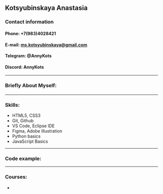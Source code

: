 ## Kotsyubinskaya Anastasia
### Contact information

#### Phone: +7(983)4028421
#### E-mail: ms.kotsyubinskaya@gmail.com
#### Telegram: @AnnyKots 
#### Discord: AnnyKots
---
### Briefly About Myself:
#### 

---
### Skills:
* HTML5, CSS3
* Git, Github
* VS Code, Eclipse IDE
* Figma, Adobe Illustration
* Python basics
* JavaScript Basics

---

### Code example:

----

### Courses:
* 


